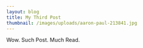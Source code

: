 ```yaml
---
layout: blog
title: My Third Post
thumbnail: /images/uploads/aaron-paul-213841.jpg
---
```

Wow. Such Post. Much Read.
